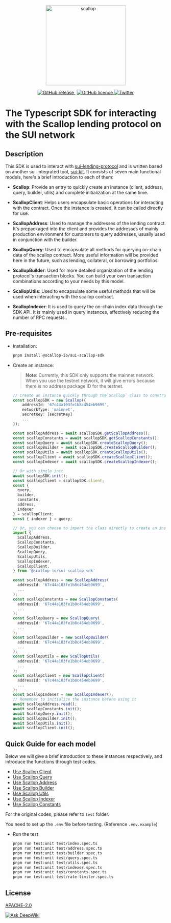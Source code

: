 <p align="center">
  <a href="https://app.scallop.io">
    <img alt="scallop" src="https://i.imgur.com/g7Y4MIj.png" width="250" />
  </a>
</p>
<p align="center">
    <a style="padding-right: 5px;" href="https://github.com/scallop-io/sui-scallop-sdk/releases">
        <img alt="GitHub release" src="https://img.shields.io/github/v/release/scallop-io/sui-scallop-sdk?display_name=tag">
    </a>
    <a href="https://github.com/scallop-io/sui-scallop-sdk/blob/main/LICENSE">
        <img alt="GitHub licence" src="https://img.shields.io/github/license/scallop-io/sui-scallop-sdk?logoColor=blue">
    </a>
  <a href="https://x.com/Scallop_io">
        <img alt="Twitter" src="https://img.shields.io/twitter/follow/Scallop_io">
    </a>
</p>

# The Typescript SDK for interacting with the Scallop lending protocol on the SUI network

## Description

This SDK is used to interact with [sui-lending-protocol](https://github.com/scallop-io/sui-lending-protocol) and is written based on another sui-integrated tool, [sui-kit](https://github.com/scallop-io/sui-kit). It consists of seven main functional models, here's a brief introduction to each of them:

- **Scallop**: Provide an entry to quickly create an instance (client, address, query, builder, utils) and complete initialization at the same time.

- **ScallopClient**: Helps users encapsulate basic operations for interacting with the contract. Once the instance is created, it can be called directly for use.

- **ScallopAddress**: Used to manage the addresses of the lending contract. It's prepackaged into the client and provides the addresses of mainly production environment for customers to query addresses, usually used in conjunction with the builder.

- **ScallopQuery**: Used to encapsulate all methods for querying on-chain data of the scallop contract. More useful information will be provided here in the future, such as lending, collateral, or borrowing portfolios.

- **ScallopBuilder**: Used for more detailed organization of the lending protocol's transaction blocks. You can build your own transaction combinations according to your needs by this model.

- **ScallopUtils**: Used to encapsulate some useful methods that will be used when interacting with the scallop contract.

- **ScallopIndexer**: It is used to query the on-chain index data through the SDK API. It is mainly used in query instances, effectively reducing the number of RPC requests..

## Pre-requisites

- Installation:
  ```bash
  pnpm install @scallop-io/sui-scallop-sdk
  ```
- Create an instance:

  > **Note**: Currently, this SDK only supports the mainnet network. When you use the testnet network, it will give errors because there is no address package ID for the testnet.

  ```typescript
  // Create an instance quickly through the`Scallop` class to construct other models.
  const scallopSDK = new Scallop({
      addressId: '67c44a103fe1b8c454eb9699',
      networkType: 'mainnet',
      secretKey: [secretKey]
      ...
  });

  const scallopAddress = await scallopSDK.getScallopAddress();
  const scallopConstants = await scallopSDK.getScallopConstants();
  const scallopQuery = await scallopSDK.createScallopQuery();
  const scallopBuilder = await scallopSDK.createScallopBuilder();
  const scallopUtils = await scallopSDK.createScallopUtils();
  const scallopClient = await scallopSDK.createScallopClient();
  const scallopIndexer = await scallopSDK.createScallopIndexer();

  // Or with single init
  await scallopSDK.init();
  const scallopClient = scallopSDK.client;
  const {
    query,
    builder,
    constants,
    address,
    indexer
  } = scallopClient;
  const { indexer } = query;

  // Or, you can choose to import the class directly to create an instance.
  import {
    ScallopAddress,
    ScallopConstants,
    ScallopBuilder,
    ScallopQuery,
    ScallopUtils,
    ScallopIndexer,
    ScallopClient,
  } from '@scallop-io/sui-scallop-sdk'

  const scallopAddress = new ScallopAddress(
    addressId: '67c44a103fe1b8c454eb9699',
    ...
  );
  const scallopConstants = new ScallopConstants(
    addressId: '67c44a103fe1b8c454eb9699',
    ...
  );
  const ScallopQuery = new ScallopQuery(
    addressId: '67c44a103fe1b8c454eb9699',
    ...
  );
  const ScallopBuilder = new ScallopBuilder(
    addressId: '67c44a103fe1b8c454eb9699',
    ...
  );
  const ScallopUtils = new ScallopUtils(
    addressId: '67c44a103fe1b8c454eb9699',
    ...
  );
  const scallopClient = new ScallopClient(
    addressId: '67c44a103fe1b8c454eb9699',
    ...
  );
  const ScallopIndexer = new ScallopIndexer();
  // Remember to initialize the instance before using it
  await scallopAddress.read();
  await scallopConstants.init();
  await ScallopQuery.init();
  await ScallopBuilder.init();
  await ScallopUtils.init();
  await scallopClient.init();
  ```

## Quick Guide for each model

Below we will give a brief introduction to these instances respectively, and introduce the functions through test codes.

- [Use Scallop Client](./document/client.md)
- [Use Scallop Query](./document/query.md)
- [Use Scallop Address](./document/address.md)
- [Use Scallop Builder](./document/builder.md)
- [Use Scallop Utils](./document/utils.md)
- [Use Scallop Indexer](./document/indexer.md)
- [Use Scallop Constants](./document/constants.md)

For the original codes, please refer to `test` folder.

You need to set up the `.env` file before testing. (Reference `.env.example`)

- Run the test

  ```bash
  pnpm run test:unit test/index.spec.ts
  pnpm run test:unit test/address.spec.ts
  pnpm run test:unit test/builder.spec.ts
  pnpm run test:unit test/query.spec.ts
  pnpm run test:unit test/utils.spec.ts
  pnpm run test:unit test/indexer.spec.ts
  pnpm run test:unit test/constants.spec.ts
  pnpm run test:unit test/rate-limiter.spec.ts
  ```

## License

[APACHE-2.0](https://www.apache.org/licenses/LICENSE-2.0)


[![Ask DeepWiki](https://deepwiki.com/badge.svg)](https://deepwiki.com/scallop-io/sui-scallop-sdk)